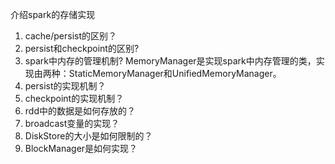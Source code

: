 介绍spark的存储实现
1. cache/persist的区别？
2. persist和checkpoint的区别?
3. spark中内存的管理机制?
	MemoryManager是实现spark中内存管理的类，实现由两种：StaticMemoryManager和UnifiedMemoryManager。
4. persist的实现机制？
5. checkpoint的实现机制？
6. rdd中的数据是如何存放的？
7. broadcast变量的实现？
8. DiskStore的大小是如何限制的？
9. BlockManager是如何实现？
